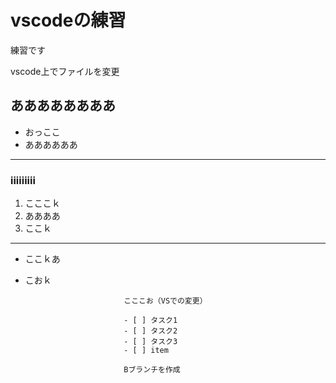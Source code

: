# vscodeの練習

練習です

vscode上でファイルを変更

## ああああああああ
* おっここ
* ああああああ

---


### iiiiiiiii
1. こここｋ
2. ああああ
3. ここｋ


---

- ここｋあ
- こおｋ

							こここお（VSでの変更）

							- [ ] タスク1
							- [ ] タスク2
							- [ ] タスク3
							- [ ] item
							
							Bブランチを作成

